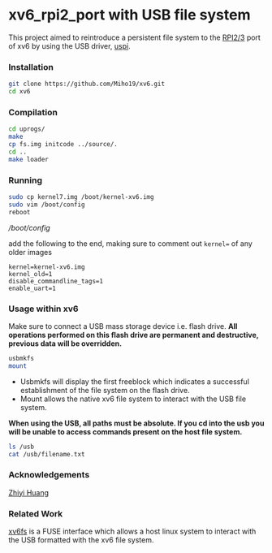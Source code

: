 # xv6_rpi2_port with USB file system

This project aimed to reintroduce a persistent file system to the [RPI2/3](https://github.com/zhiyihuang/xv6_rpi2_port) port of xv6 by using the USB driver, [uspi](https://github.com/rsta2/uspi).

### Installation

```bash
git clone https://github.com/Miho19/xv6.git
cd xv6
```

### Compilation

```bash
cd uprogs/
make
cp fs.img initcode ../source/.
cd ..
make loader
```

### Running

```bash
sudo cp kernel7.img /boot/kernel-xv6.img
sudo vim /boot/config
reboot
```

_/boot/config_

add the following to the end, making sure to comment out `kernel=` of any older images

```
kernel=kernel-xv6.img
kernel_old=1
disable_commandline_tags=1
enable_uart=1
```

### Usage within xv6

Make sure to connect a USB mass storage device i.e. flash drive. **All operations performed on this flash drive are permanent and destructive, previous data will be overridden.**

```bash
usbmkfs
mount
```

- Usbmkfs will display the first freeblock which indicates a successful establishment of the file system on the flash drive.
- Mount allows the native xv6 file system to interact with the USB file system.

**When using the USB, all paths must be absolute. If you cd into the usb you will be unable to access commands present on the host file system.**

```bash
ls /usb
cat /usb/filename.txt
```

### Acknowledgements

[Zhiyi Huang](https://github.com/zhiyihuang/xv6_rpi2_port)

### Related Work

[xv6fs](https://github.com/Miho19/xv6fs) is a FUSE interface which allows a host linux system to interact with the USB formatted with the xv6 file system.
